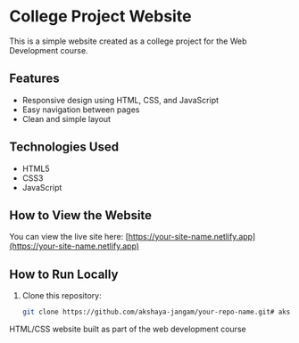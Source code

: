 # College Project Website

This is a simple website created as a college project for the Web Development course.

## Features
- Responsive design using HTML, CSS, and JavaScript
- Easy navigation between pages
- Clean and simple layout

## Technologies Used
- HTML5
- CSS3
- JavaScript

## How to View the Website
You can view the live site here: [https://your-site-name.netlify.app](https://your-site-name.netlify.app)

## How to Run Locally
1. Clone this repository:
   ```bash
   git clone https://github.com/akshaya-jangam/your-repo-name.git# akshaya-jangam
HTML/CSS website built as part of the web development course 
